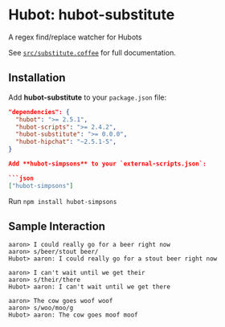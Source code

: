# Hubot: hubot-substitute 

A regex find/replace watcher for Hubots

See [`src/substitute.coffee`](src/substitute.coffee) for full documentation.

## Installation

Add **hubot-substitute** to your `package.json` file:

```json
"dependencies": {
  "hubot": ">= 2.5.1",
  "hubot-scripts": ">= 2.4.2",
  "hubot-substitute": ">= 0.0.0",
  "hubot-hipchat": "~2.5.1-5",
}

Add **hubot-simpsons** to your `external-scripts.json`:

```json
["hubot-simpsons"]
```

Run `npm install hubot-simpsons`

## Sample Interaction

```
aaron> I could really go for a beer right now
aaron> s/beer/stout beer/
Hubot> aaron: I could really go for a stout beer right now
```
```
aaron> I can't wait until we get their
aaron> s/their/there
Hubot> aaron: I can't wait until we get there
```
```
aaron> The cow goes woof woof
aaron> s/woo/moo/g
Hubot> aaron: The cow goes moof moof
```
